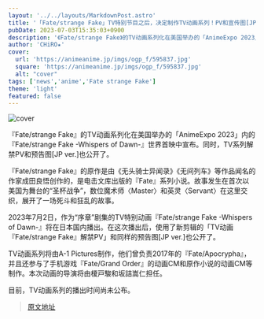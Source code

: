 ```yaml
---
layout: '../../layouts/MarkdownPost.astro'
title: '「Fate/strange Fake」TV特别节目之后，决定制作TV动画系列！PV和宣传图[JP ver.]公开'
pubDate: 2023-07-03T15:35:03+0900
description: '《Fate/strange Fake》的TV动画系列化在美国举办的「AnimeExpo 2023」内的《Fate/strange Fake -Whispers of Dawn-》世界首映会上宣布。同时，TV系列解禁PV和宣传图[JP ver.]也公开了。'
author: 'CHiRO★'
cover:
  url: 'https://animeanime.jp/imgs/ogp_f/595837.jpg'
  square: 'https://animeanime.jp/imgs/ogp_f/595837.jpg'
  alt: "cover"
tags: ['news','anime','Fate strange Fake']
theme: 'light'
featured: false
---
```

![cover](https://animeanime.jp/imgs/ogp_f/595837.jpg)

『Fate/strange Fake』的TV动画系列化在美国举办的「AnimeExpo 2023」内的『Fate/strange Fake -Whispers of Dawn-』世界首映中宣布。同时，TV系列解禁PV和预告图[JP ver.]也公开了。

『Fate/strange Fake』的原作是由《无头骑士异闻录》《无间列车》等作品闻名的作家成田良悟创作的，是电击文库出版的『Fate』系列小说。故事发生在首次以美国为舞台的“圣杯战争”，数位魔术师〈Master〉和英灵〈Servant〉在这里交织，展开了一场死斗和狂乱的故事。

2023年7月2日，作为“序章”剧集的TV特别动画『Fate/strange Fake -Whispers of Dawn-』将在日本国内播出。在这次播出后，使用了新剪辑的「TV动画『Fate/strange Fake』解禁PV」和同样的预告图[JP ver.]也公开了。

TV动画系列将由A-1 Pictures制作，他们曾负责2017年的『Fate/Apocrypha』，并且还参与了手机游戏『Fate/Grand Order』的动画CM和原作小说的动画CM等制作。本次动画的导演将由榎戸駿和坂詰嵩仁担任。

目前，TV动画系列的播出时间尚未公布。

>[原文地址](https://animeanime.jp/article/2023/07/03/78319.html)  
